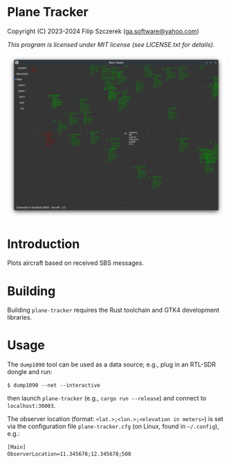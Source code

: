 # Plane Tracker
Copyright (C) 2023-2024 Filip Szczerek (ga.software@yahoo.com)

*This program is licensed under MIT license (see LICENSE.txt for details).*

![Main window](screenshot.png)


# Introduction

Plots aircraft based on received SBS messages.


# Building

Building `plane-tracker` requires the Rust toolchain and GTK4 development libraries.


# Usage

The `dump1090` tool can be used as a data source; e.g., plug in an RTL-SDR dongle and run:
```
$ dump1090 --net --interactive
```
then launch `plane-tracker` (e.g., `cargo run --release`) and connect to `localhost:30003`.

The observer location (format: `<lat.>;<lon.>;<elevation in meters>`) is set via the configuration file `plane-tracker.cfg` (on Linux, found in `~/.config`), e.g.:
```
[Main]
ObserverLocation=11.345678;12.345678;500
```
